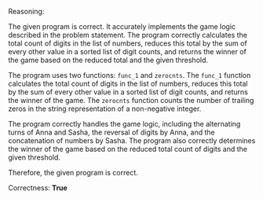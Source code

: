 Reasoning: 

The given program is correct. It accurately implements the game logic described in the problem statement. The program correctly calculates the total count of digits in the list of numbers, reduces this total by the sum of every other value in a sorted list of digit counts, and returns the winner of the game based on the reduced total and the given threshold.

The program uses two functions: `func_1` and `zerocnts`. The `func_1` function calculates the total count of digits in the list of numbers, reduces this total by the sum of every other value in a sorted list of digit counts, and returns the winner of the game. The `zerocnts` function counts the number of trailing zeros in the string representation of a non-negative integer.

The program correctly handles the game logic, including the alternating turns of Anna and Sasha, the reversal of digits by Anna, and the concatenation of numbers by Sasha. The program also correctly determines the winner of the game based on the reduced total count of digits and the given threshold.

Therefore, the given program is correct.

Correctness: **True**